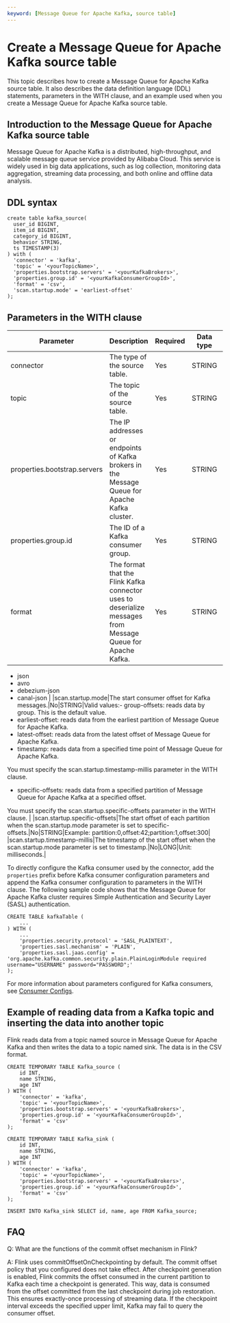 ```yaml
---
keyword: [Message Queue for Apache Kafka, source table]
---
```


# Create a Message Queue for Apache Kafka source table

This topic describes how to create a Message Queue for Apache Kafka source table. It also describes the data definition language \(DDL\) statements, parameters in the WITH clause, and an example used when you create a Message Queue for Apache Kafka source table.

## Introduction to the Message Queue for Apache Kafka source table

Message Queue for Apache Kafka is a distributed, high-throughput, and scalable message queue service provided by Alibaba Cloud. This service is widely used in big data applications, such as log collection, monitoring data aggregation, streaming data processing, and both online and offline data analysis.

## DDL syntax

```
create table kafka_source(  
  user_id BIGINT,
  item_id BIGINT,
  category_id BIGINT,
  behavior STRING,
  ts TIMESTAMP(3)        
) with (
  'connector' = 'kafka',
  'topic' = '<yourTopicName>',
  'properties.bootstrap.servers' = '<yourKafkaBrokers>',
  'properties.group.id' = '<yourKafkaConsumerGroupId>',
  'format' = 'csv',
  'scan.startup.mode' = 'earliest-offset'
);
```

## Parameters in the WITH clause

|Parameter|Description|Required|Data type|Remarks|
|---------|-----------|--------|---------|-------|
|connector|The type of the source table.|Yes|STRING|Set the value to `kafka`.|
|topic|The topic of the source table.|Yes|STRING|None.|
|properties.bootstrap.servers|The IP addresses or endpoints of Kafka brokers in the Message Queue for Apache Kafka cluster.|Yes|STRING|Format: `host:port,host:port,host:port`. The IP addresses or endpoints are separated by commas \(,\).|
|properties.group.id|The ID of a Kafka consumer group.|Yes|STRING|None.|
|format|The format that the Flink Kafka connector uses to deserialize messages from Message Queue for Apache Kafka.|Yes|STRING|Valid values:-   csv
-   json
-   avro
-   debezium-json
-   canal-json |
|scan.startup.mode|The start consumer offset for Kafka messages.|No|STRING|Valid values:-   group-offsets: reads data by group. This is the default value.
-   earliest-offset: reads data from the earliest partition of Message Queue for Apache Kafka.
-   latest-offset: reads data from the latest offset of Message Queue for Apache Kafka.
-   timestamp: reads data from a specified time point of Message Queue for Apache Kafka.

You must specify the scan.startup.timestamp-millis parameter in the WITH clause.

-   specific-offsets: reads data from a specified partition of Message Queue for Apache Kafka at a specified offset.

You must specify the scan.startup.specific-offsets parameter in the WITH clause. |
|scan.startup.specific-offsets|The start offset of each partition when the scan.startup.mode parameter is set to specific-offsets.|No|STRING|Example: partition:0,offset:42;partition:1,offset:300|
|scan.startup.timestamp-millis|The timestamp of the start offset when the scan.startup.mode parameter is set to timestamp.|No|LONG|Unit: milliseconds.|

To directly configure the Kafka consumer used by the connector, add the `properties` prefix before Kafka consumer configuration parameters and append the Kafka consumer configuration to parameters in the WITH clause. The following sample code shows that the Message Queue for Apache Kafka cluster requires Simple Authentication and Security Layer \(SASL\) authentication.

```
CREATE TABLE kafkaTable (
    ...
) WITH (
    ...
    'properties.security.protocol' = 'SASL_PLAINTEXT',
    'properties.sasl.mechanism' = 'PLAIN',
    'properties.sasl.jaas.config' = 'org.apache.kafka.common.security.plain.PlainLoginModule required username="USERNAME" password="PASSWORD";'
);
```

For more information about parameters configured for Kafka consumers, see [Consumer Configs](https://kafka.apache.org/documentation/#consumerconfigs).

## Example of reading data from a Kafka topic and inserting the data into another topic

Flink reads data from a topic named source in Message Queue for Apache Kafka and then writes the data to a topic named sink. The data is in the CSV format.

```
CREATE TEMPORARY TABLE Kafka_source (
    id INT,
    name STRING,
    age INT
) WITH (
    'connector' = 'kafka',
    'topic' = '<yourTopicName>',
    'properties.bootstrap.servers' = '<yourKafkaBrokers>',
    'properties.group.id' = '<yourKafkaConsumerGroupId>',
    'format' = 'csv'
);

CREATE TEMPORARY TABLE Kafka_sink (
    id INT,
    name STRING,
    age INT
) WITH (
    'connector' = 'kafka',
    'topic' = '<yourTopicName>',
    'properties.bootstrap.servers' = '<yourKafkaBrokers>',
    'properties.group.id' = '<yourKafkaConsumerGroupId>',
    'format' = 'csv'
);

INSERT INTO Kafka_sink SELECT id, name, age FROM Kafka_source;
```

## FAQ

Q: What are the functions of the commit offset mechanism in Flink?

A: Flink uses commitOffsetOnCheckpointing by default. The commit offset policy that you configured does not take effect. After checkpoint generation is enabled, Flink commits the offset consumed in the current partition to Kafka each time a checkpoint is generated. This way, data is consumed from the offset committed from the last checkpoint during job restoration. This ensures exactly-once processing of streaming data. If the checkpoint interval exceeds the specified upper limit, Kafka may fail to query the consumer offset.

